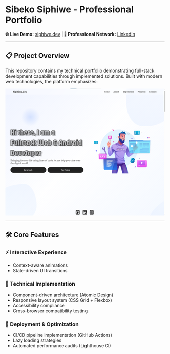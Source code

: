 # Sibeko Siphiwe - Professional Portfolio  

**🌐 Live Demo:** [siphiwe.dev](https://sibeko-siphiwe.github.io/.co.za/) | **🤝 Professional Network:** [LinkedIn](https://www.linkedin.com/in/siphiwe-sibeko)

---

## 📋 Project Overview

This repository contains my technical portfolio demonstrating full-stack development capabilities through implemented solutions. Built with modern web technologies, the platform emphasizes:

![Portfolio Interface](./portfolio-screenshot.png)

---

## 🛠️ Core Features

### **⚡ Interactive Experience**
- Context-aware animations   
- State-driven UI transitions 

### **🔧 Technical Implementation**
- Component-driven architecture (Atomic Design)
- Responsive layout system (CSS Grid + Flexbox)
- Accessibility compliance  
- Cross-browser compatibility testing

### **🚀 Deployment & Optimization**
- CI/CD pipeline implementation (GitHub Actions) 
- Lazy loading strategies
- Automated performance audits (Lighthouse CI) 
